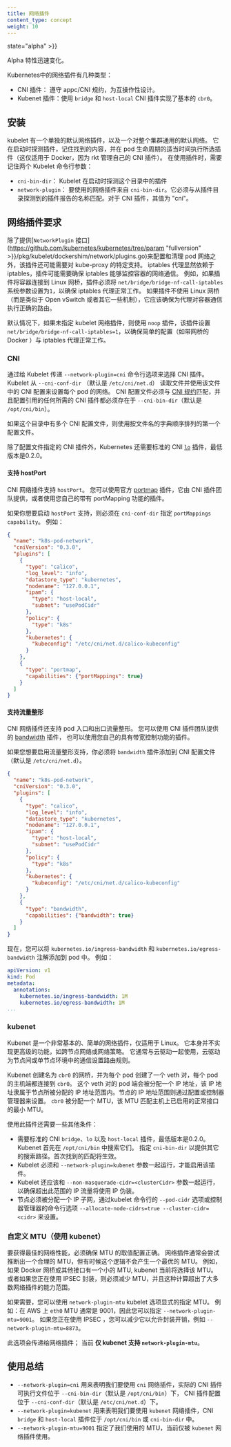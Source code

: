 ```yaml
---
title: 网络插件
content_type: concept
weight: 10
---
```

<!--
title: Network Plugins
content_type: concept
weight: 10
-->


<!-- overview -->

 state="alpha" >}}
<!--
Alpha features change rapidly.
-->
Alpha 特性迅速变化。

<!--
Network plugins in Kubernetes come in a few flavors:

* CNI plugins: adhere to the appc/CNI specification, designed for interoperability.
* Kubenet plugin: implements basic `cbr0` using the `bridge` and `host-local` CNI plugins
-->
Kubernetes中的网络插件有几种类型：

* CNI 插件： 遵守 appc/CNI 规约，为互操作性设计。
* Kubenet 插件：使用 `bridge` 和 `host-local` CNI 插件实现了基本的 `cbr0`。



<!-- body -->

<!--
## Installation

The kubelet has a single default network plugin, and a default network common to the entire cluster. It probes for plugins when it starts up, remembers what it found, and executes the selected plugin at appropriate times in the pod lifecycle (this is only true for Docker, as rkt manages its own CNI plugins). There are two Kubelet command line parameters to keep in mind when using plugins:

* `cni-bin-dir`: Kubelet probes this directory for plugins on startup
* `network-plugin`: The network plugin to use from `cni-bin-dir`.  It must match the name reported by a plugin probed from the plugin directory.  For CNI plugins, this is simply "cni".
-->
## 安装

kubelet 有一个单独的默认网络插件，以及一个对整个集群通用的默认网络。
它在启动时探测插件，记住找到的内容，并在 pod 生命周期的适当时间执行所选插件（这仅适用于 Docker，因为 rkt 管理自己的 CNI 插件）。
在使用插件时，需要记住两个 Kubelet 命令行参数：

* `cni-bin-dir`： Kubelet 在启动时探测这个目录中的插件
* `network-plugin`： 要使用的网络插件来自 `cni-bin-dir`。它必须与从插件目录探测到的插件报告的名称匹配。对于 CNI 插件，其值为 "cni"。

<!--
## Network Plugin Requirements

Besides providing the [`NetworkPlugin` interface](https://github.com/kubernetes/kubernetes/tree/ param "fullversion" >}}/pkg/kubelet/dockershim/network/plugins.go) to configure and clean up pod networking, the plugin may also need specific support for kube-proxy.  The iptables proxy obviously depends on iptables, and the plugin may need to ensure that container traffic is made available to iptables.  For example, if the plugin connects containers to a Linux bridge, the plugin must set the `net/bridge/bridge-nf-call-iptables` sysctl to `1` to ensure that the iptables proxy functions correctly.  If the plugin does not use a Linux bridge (but instead something like Open vSwitch or some other mechanism) it should ensure container traffic is appropriately routed for the proxy.

By default if no kubelet network plugin is specified, the `noop` plugin is used, which sets `net/bridge/bridge-nf-call-iptables=1` to ensure simple configurations (like Docker with a bridge) work correctly with the iptables proxy.
-->
## 网络插件要求

除了提供[`NetworkPlugin` 接口](https://github.com/kubernetes/kubernetes/tree/param "fullversion" >}}/pkg/kubelet/dockershim/network/plugins.go)来配置和清理 pod 网络之外，该插件还可能需要对 kube-proxy 的特定支持。
iptables 代理显然依赖于 iptables，插件可能需要确保 iptables 能够监控容器的网络通信。
例如，如果插件将容器连接到 Linux 网桥，插件必须将 `net/bridge/bridge-nf-call-iptables` 系统参数设置为`1`，以确保 iptables 代理正常工作。
如果插件不使用 Linux 网桥（而是类似于 Open vSwitch 或者其它一些机制），它应该确保为代理对容器通信执行正确的路由。

默认情况下，如果未指定 kubelet 网络插件，则使用 `noop` 插件，该插件设置 `net/bridge/bridge-nf-call-iptables=1`，以确保简单的配置（如带网桥的 Docker ）与 iptables 代理正常工作。

<!--
### CNI

The CNI plugin is selected by passing Kubelet the `--network-plugin=cni` command-line option.  Kubelet reads a file from `--cni-conf-dir` (default `/etc/cni/net.d`) and uses the CNI configuration from that file to set up each pod's network.  The CNI configuration file must match the [CNI specification](https://github.com/containernetworking/cni/blob/master/SPEC.md#network-configuration), and any required CNI plugins referenced by the configuration must be present in `--cni-bin-dir` (default `/opt/cni/bin`).

If there are multiple CNI configuration files in the directory, the first one in lexicographic order of file name is used.

In addition to the CNI plugin specified by the configuration file, Kubernetes requires the standard CNI [`lo`](https://github.com/containernetworking/plugins/blob/master/plugins/main/loopback/loopback.go) plugin, at minimum version 0.2.0
-->
### CNI

通过给 Kubelet 传递 `--network-plugin=cni` 命令行选项来选择 CNI 插件。
Kubelet 从 `--cni-conf-dir` （默认是 `/etc/cni/net.d`） 读取文件并使用该文件中的 CNI 配置来设置每个 pod 的网络。
CNI 配置文件必须与 [CNI 规约](https://github.com/containernetworking/cni/blob/master/SPEC.md#network-configuration)匹配，并且配置引用的任何所需的 CNI 插件都必须存在于 `--cni-bin-dir`（默认是 `/opt/cni/bin`）。

如果这个目录中有多个 CNI 配置文件，则使用按文件名的字典顺序排列的第一个配置文件。

除了配置文件指定的 CNI 插件外，Kubernetes 还需要标准的 CNI [`lo`](https://github.com/containernetworking/plugins/blob/master/plugins/main/loopback/loopback.go) 插件，最低版本是0.2.0。

<!--
#### Support hostPort

The CNI networking plugin supports `hostPort`. You can use the official [portmap](https://github.com/containernetworking/plugins/tree/master/plugins/meta/portmap)
plugin offered by the CNI plugin team or use your own plugin with portMapping functionality.

If you want to enable `hostPort` support, you must specify `portMappings capability` in your `cni-conf-dir`.
For example:
-->
#### 支持 hostPort

CNI 网络插件支持 `hostPort`。 您可以使用官方 [portmap](https://github.com/containernetworking/plugins/tree/master/plugins/meta/portmap)
插件，它由 CNI 插件团队提供，或者使用您自己的带有 portMapping 功能的插件。

如果你想要启动 `hostPort` 支持，则必须在 `cni-conf-dir` 指定 `portMappings capability`。
例如：

```json
{
  "name": "k8s-pod-network",
  "cniVersion": "0.3.0",
  "plugins": [
    {
      "type": "calico",
      "log_level": "info",
      "datastore_type": "kubernetes",
      "nodename": "127.0.0.1",
      "ipam": {
        "type": "host-local",
        "subnet": "usePodCidr"
      },
      "policy": {
        "type": "k8s"
      },
      "kubernetes": {
        "kubeconfig": "/etc/cni/net.d/calico-kubeconfig"
      }
    },
    {
      "type": "portmap",
      "capabilities": {"portMappings": true}
    }
  ]
}
```

<!--
#### Support traffic shaping

The CNI networking plugin also supports pod ingress and egress traffic shaping. You can use the official [bandwidth](https://github.com/containernetworking/plugins/tree/master/plugins/meta/bandwidth)
plugin offered by the CNI plugin team or use your own plugin with bandwidth control functionality.

If you want to enable traffic shaping support, you must add a `bandwidth` plugin to your CNI configuration file
(default `/etc/cni/net.d`).
-->
#### 支持流量整形

CNI 网络插件还支持 pod 入口和出口流量整形。
您可以使用 CNI 插件团队提供的 [bandwidth](https://github.com/containernetworking/plugins/tree/master/plugins/meta/bandwidth) 插件，
也可以使用您自己的具有带宽控制功能的插件。

如果您想要启用流量整形支持，你必须将 `bandwidth` 插件添加到 CNI 配置文件
（默认是 `/etc/cni/net.d`）。

```json
{
  "name": "k8s-pod-network",
  "cniVersion": "0.3.0",
  "plugins": [
    {
      "type": "calico",
      "log_level": "info",
      "datastore_type": "kubernetes",
      "nodename": "127.0.0.1",
      "ipam": {
        "type": "host-local",
        "subnet": "usePodCidr"
      },
      "policy": {
        "type": "k8s"
      },
      "kubernetes": {
        "kubeconfig": "/etc/cni/net.d/calico-kubeconfig"
      }
    },
    {
      "type": "bandwidth",
      "capabilities": {"bandwidth": true}
    }
  ]
}
```
<!--
Now you can add the `kubernetes.io/ingress-bandwidth` and `kubernetes.io/egress-bandwidth` annotations to your pod.
For example:
-->
现在，您可以将 `kubernetes.io/ingress-bandwidth` 和 `kubernetes.io/egress-bandwidth` 注解添加到 pod 中。
例如：

```yaml
apiVersion: v1
kind: Pod
metadata:
  annotations:
    kubernetes.io/ingress-bandwidth: 1M
    kubernetes.io/egress-bandwidth: 1M
...
```

<!--
### kubenet

Kubenet is a very basic, simple network plugin, on Linux only.  It does not, of itself, implement more advanced features like cross-node networking or network policy.  It is typically used together with a cloud provider that sets up routing rules for communication between nodes, or in single-node environments.

Kubenet creates a Linux bridge named `cbr0` and creates a veth pair for each pod with the host end of each pair connected to `cbr0`.  The pod end of the pair is assigned an IP address allocated from a range assigned to the node either through configuration or by the controller-manager.  `cbr0` is assigned an MTU matching the smallest MTU of an enabled normal interface on the host.

The plugin requires a few things:

* The standard CNI `bridge`, `lo` and `host-local` plugins are required, at minimum version 0.2.0. Kubenet will first search for them in `/opt/cni/bin`. Specify `cni-bin-dir` to supply additional search path. The first found match will take effect.
* Kubelet must be run with the `--network-plugin=kubenet` argument to enable the plugin
* Kubelet should also be run with the `--non-masquerade-cidr=<clusterCidr>` argument to ensure traffic to IPs outside this range will use IP masquerade.
* The node must be assigned an IP subnet through either the `--pod-cidr` kubelet command-line option or the `--allocate-node-cidrs=true --cluster-cidr=<cidr>` controller-manager command-line options.
-->
### kubenet

Kubenet 是一个非常基本的、简单的网络插件，仅适用于 Linux。
它本身并不实现更高级的功能，如跨节点网络或网络策略。
它通常与云驱动一起使用，云驱动为节点间或单节点环境中的通信设置路由规则。

Kubenet 创建名为 `cbr0` 的网桥，并为每个 pod 创建了一个 veth 对，每个 pod 的主机端都连接到 `cbr0`。
这个 veth 对的 pod 端会被分配一个 IP 地址，该 IP 地址隶属于节点所被分配的 IP 地址范围内。节点的 IP 地址范围则通过配置或控制器管理器来设置。
`cbr0` 被分配一个 MTU，该 MTU 匹配主机上已启用的正常接口的最小 MTU。

使用此插件还需要一些其他条件：

* 需要标准的 CNI `bridge`、`lo` 以及 `host-local` 插件，最低版本是0.2.0。Kubenet 首先在 `/opt/cni/bin` 中搜索它们。 指定 `cni-bin-dir` 以提供其它的搜索路径。首次找到的匹配将生效。
* Kubelet 必须和 `--network-plugin=kubenet` 参数一起运行，才能启用该插件。
* Kubelet 还应该和 `--non-masquerade-cidr=<clusterCidr>` 参数一起运行，以确保超出此范围的 IP 流量将使用 IP 伪装。
* 节点必须被分配一个 IP 子网，通过kubelet 命令行的 `--pod-cidr` 选项或控制器管理器的命令行选项 `--allocate-node-cidrs=true --cluster-cidr=<cidr>` 来设置。

<!--
### Customizing the MTU (with kubenet)

The MTU should always be configured correctly to get the best networking performance.  Network plugins will usually try
to infer a sensible MTU, but sometimes the logic will not result in an optimal MTU.  For example, if the
Docker bridge or another interface has a small MTU, kubenet will currently select that MTU.  Or if you are
using IPSEC encapsulation, the MTU must be reduced, and this calculation is out-of-scope for
most network plugins.

Where needed, you can specify the MTU explicitly with the `network-plugin-mtu` kubelet option.  For example,
on AWS the `eth0` MTU is typically 9001, so you might specify `--network-plugin-mtu=9001`.  If you're using IPSEC you
might reduce it to allow for encapsulation overhead e.g. `--network-plugin-mtu=8873`.

This option is provided to the network-plugin; currently **only kubenet supports `network-plugin-mtu`**.
-->
### 自定义 MTU（使用 kubenet）

要获得最佳的网络性能，必须确保 MTU 的取值配置正确。
网络插件通常会尝试推断出一个合理的 MTU，但有时候这个逻辑不会产生一个最优的 MTU。
例如，如果 Docker 网桥或其他接口有一个小的 MTU, kubenet 当前将选择该 MTU。
或者如果您正在使用 IPSEC 封装，则必须减少 MTU，并且这种计算超出了大多数网络插件的能力范围。

如果需要，您可以使用 `network-plugin-mtu` kubelet 选项显式的指定 MTU。
例如：在 AWS 上 `eth0` MTU 通常是 9001，因此您可以指定 `--network-plugin-mtu=9001`。
如果您正在使用 IPSEC ，您可以减少它以允许封装开销，例如 `--network-plugin-mtu=8873`。

此选项会传递给网络插件； 当前 **仅 kubenet 支持 `network-plugin-mtu`**。

<!--
## Usage Summary

* `--network-plugin=cni` specifies that we use the `cni` network plugin with actual CNI plugin binaries located in `--cni-bin-dir` (default `/opt/cni/bin`) and CNI plugin configuration located in `--cni-conf-dir` (default `/etc/cni/net.d`).
* `--network-plugin=kubenet` specifies that we use the `kubenet` network plugin with CNI `bridge` and `host-local` plugins placed in `/opt/cni/bin` or `cni-bin-dir`.
* `--network-plugin-mtu=9001` specifies the MTU to use, currently only used by the `kubenet` network plugin.
-->
## 使用总结

* `--network-plugin=cni` 用来表明我们要使用 `cni` 网络插件，实际的 CNI 插件可执行文件位于 `--cni-bin-dir`（默认是 `/opt/cni/bin`）下， CNI 插件配置位于 `--cni-conf-dir`（默认是 `/etc/cni/net.d`）下。
* `--network-plugin=kubenet` 用来表明我们要使用 `kubenet` 网络插件，CNI `bridge` 和 `host-local` 插件位于 `/opt/cni/bin` 或 `cni-bin-dir` 中。
* `--network-plugin-mtu=9001` 指定了我们使用的 MTU，当前仅被 `kubenet` 网络插件使用。



## 



